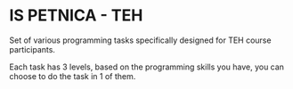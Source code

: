 # IS PETNICA - TEH

Set of various programming tasks specifically designed for TEH course participants.

Each task has 3 levels, based on the programming skills you have, you can choose to do the task in 1 of them.